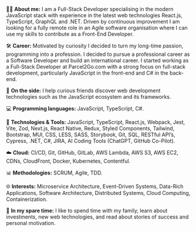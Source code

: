 👨‍💻 **About me:** I am a Full-Stack Developer specialising in the modern JavaScript stack with experience in the latest web technologies React.js, TypeScript, GraphQL and .NET. Driven by continuous improvement I am looking for a fully remote role in an Agile software organisation where I can use my skills to contribute as a Front-End Developer.

🛠️ **Career:** Motivated by curiosity I decided to turn my long-time passion, programming into a profession. I decided to pursue a professional career as a Software Developer and build an international career. I started working as a Full-Stack Developer at Parcel2Go.com with a strong focus on full-stack development, particularly JavaScript in the front-end and C# in the back-end.

🚀 **On the side:** I help curious friends discover web development technologies such as the JavaScript ecosystem and its frameworks.

💻 **Programming languages:** JavaScript, TypeScript, C#.

🔧 **Technologies & Tools:** JavaScript, TypeScript, React.js, Webpack, Jest, Vite, Zod, Next.js, React Native, Redux, Styled Components, Tailwind, Bootstrap, MUI, CSS, LESS, SASS, Storybook, Git, SQL, RESTful API’s, Cypress, .NET, C#, JIRA, AI Coding Tools (ChatGPT, GitHub Co-Pilot).

☁️ **Cloud:** CI/CD, Git, GitHub, GitLab, AWS Lambda, AWS S3, AWS EC2, CDNs, CloudFront, Docker, Kubernetes, Contentful.

📊 **Methodologies:** SCRUM, Agile, TDD.

🌐 **Interests:** Microservice Architecture, Event-Driven Systems, Data-Rich Applications, Software Architecture, Distributed Systems, Cloud Computing, Containerization.

📖 **In my spare time:** I like to spend time with my family, learn about investments, new web technologies, and read about stories of success and personal motivation.
